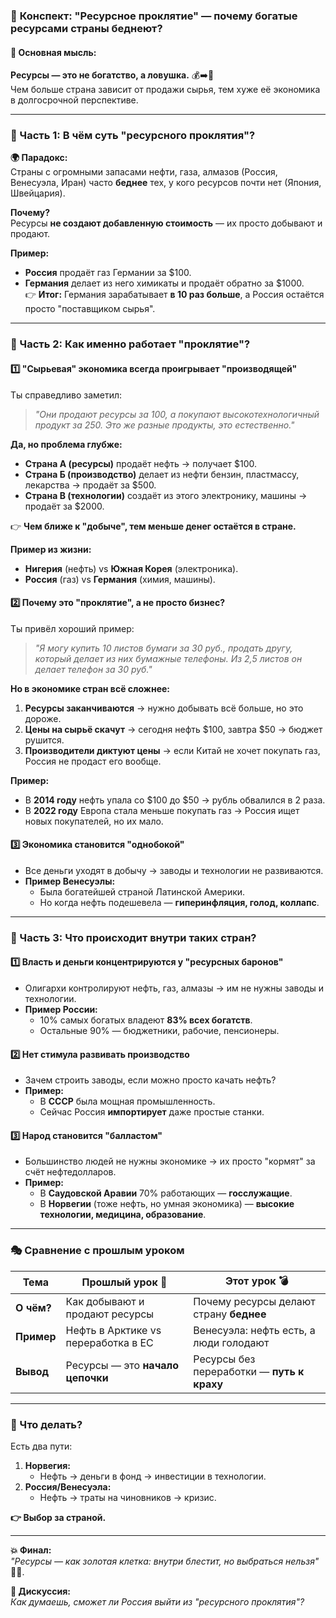 ### 🚀 **Конспект: "Ресурсное проклятие" — почему богатые ресурсами страны беднеют?**  

#### **🎯 Основная мысль:**  
**Ресурсы — это не богатство, а ловушка.** 💰➡️🚫  
Чем больше страна зависит от продажи сырья, тем хуже её экономика в долгосрочной перспективе.  

---  

### **📌 Часть 1: В чём суть "ресурсного проклятия"?**  
**🌍 Парадокс:**  
Страны с огромными запасами нефти, газа, алмазов (Россия, Венесуэла, Иран) часто **беднее** тех, у кого ресурсов почти нет (Япония, Швейцария).  

**Почему?**  
Ресурсы **не создают добавленную стоимость** — их просто добывают и продают.  

**Пример:**  
- **Россия** продаёт газ Германии за $100.  
- **Германия** делает из него химикаты и продаёт обратно за $1000.  
👉 **Итог:** Германия зарабатывает **в 10 раз больше**, а Россия остаётся просто "поставщиком сырья".  

---  

### **📌 Часть 2: Как именно работает "проклятие"?**  
#### **1️⃣ "Сырьевая" экономика всегда проигрывает "производящей"**  
Ты справедливо заметил:  
> *"Они продают ресурсы за 100, а покупают высокотехнологичный продукт за 250. Это же разные продукты, это естественно."*  

**Да, но проблема глубже:**  
- **Страна А (ресурсы)** продаёт нефть → получает $100.  
- **Страна Б (производство)** делает из нефти бензин, пластмассу, лекарства → продаёт за $500.  
- **Страна В (технологии)** создаёт из этого электронику, машины → продаёт за $2000.  

👉 **Чем ближе к "добыче", тем меньше денег остаётся в стране.**  

**Пример из жизни:**  
- **Нигерия** (нефть) vs **Южная Корея** (электроника).  
- **Россия** (газ) vs **Германия** (химия, машины).  

#### **2️⃣ Почему это "проклятие", а не просто бизнес?**  
Ты привёл хороший пример:  
> *"Я могу купить 10 листов бумаги за 30 руб., продать другу, который делает из них бумажные телефоны. Из 2,5 листов он делает телефон за 30 руб."*  

**Но в экономике стран всё сложнее:**  
1. **Ресурсы заканчиваются** → нужно добывать всё больше, но это дороже.  
2. **Цены на сырьё скачут** → сегодня нефть $100, завтра $50 → бюджет рушится.  
3. **Производители диктуют цены** → если Китай не хочет покупать газ, Россия не продаст его вообще.  

**Пример:**  
- В **2014 году** нефть упала со $100 до $50 → рубль обвалился в 2 раза.  
- В **2022 году** Европа стала меньше покупать газ → Россия ищет новых покупателей, но их мало.  

#### **3️⃣ Экономика становится "однобокой"**  
- Все деньги уходят в добычу → заводы и технологии не развиваются.  
- **Пример Венесуэлы:**  
  - Была богатейшей страной Латинской Америки.  
  - Но когда нефть подешевела — **гиперинфляция, голод, коллапс**.  

---  

### **📌 Часть 3: Что происходит внутри таких стран?**  
#### **1️⃣ Власть и деньги концентрируются у "ресурсных баронов"**  
- Олигархи контролируют нефть, газ, алмазы → им не нужны заводы и технологии.  
- **Пример России:**  
  - 10% самых богатых владеют **83% всех богатств**.  
  - Остальные 90% — бюджетники, рабочие, пенсионеры.  

#### **2️⃣ Нет стимула развивать производство**  
- Зачем строить заводы, если можно просто качать нефть?  
- **Пример:**  
  - В **СССР** была мощная промышленность.  
  - Сейчас Россия **импортирует** даже простые станки.  

#### **3️⃣ Народ становится "балластом"**  
- Большинство людей не нужны экономике → их просто "кормят" за счёт нефтедолларов.  
- **Пример:**  
  - В **Саудовской Аравии** 70% работающих — **госслужащие**.  
  - В **Норвегии** (тоже нефть, но умная экономика) — **высокие технологии, медицина, образование**.  

---  

### **🎭 Сравнение с прошлым уроком**  
| Тема | Прошлый урок 🌳 | Этот урок 💣 |  
|------|----------------|-------------|  
| **О чём?** | Как добывают и продают ресурсы | Почему ресурсы делают страну **беднее** |  
| **Пример** | Нефть в Арктике vs переработка в ЕС | Венесуэла: нефть есть, а люди голодают |  
| **Вывод** | Ресурсы — это **начало цепочки** | Ресурсы без переработки — **путь к краху** |  

---  

### **🔮 Что делать?**  
Есть два пути:  
1. **Норвегия:**  
   - Нефть → деньги в фонд → инвестиции в технологии.  
2. **Россия/Венесуэла:**  
   - Нефть → траты на чиновников → кризис.  

**👉 Выбор за страной.**  

---  
**💥 Финал:**  
*"Ресурсы — как золотая клетка: внутри блестит, но выбраться нельзя"* 🏴‍☠️.  

**📢 Дискуссия:**  
*Как думаешь, сможет ли Россия выйти из "ресурсного проклятия"?*